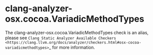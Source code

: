 clang-analyzer-osx.cocoa.VariadicMethodTypes
============================================

The clang-analyzer-osx.cocoa.VariadicMethodTypes check is an alias,
please see
`Clang Static Analyzer Available Checkers <https://clang.llvm.org/docs/analyzer/checkers.html#osx-cocoa-variadicmethodtypes>`\_
for more information.
